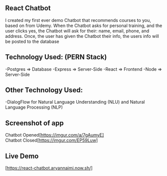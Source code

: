 ## React Chatbot

I created my first ever demo Chatbot that recommends courses to you, based on from Udemy.
When the Chatbot asks for personal training, and the user clicks yes,
the Chatbot will ask for their: name, email, phone, and address.
Once, the user has given the Chatbot their info, the users info will be posted to the database

## Technology Used: (PERN Stack)

-Postgres => Database
-Express => Server-Side
-React => Frontend
-Node => Server-Side

## Other Technology Used:
-DialogFlow for Natural Language Understanding (NLU) and Natural Language Processing (NLP)

## Screenshot of app

Chatbot Opened[https://imgur.com/a/7gAumyE]
<br/>
Chatbot Closed[https://imgur.com/EP59Luw]

## Live Demo
[https://react-chatbot.aryannaimi.now.sh/]

